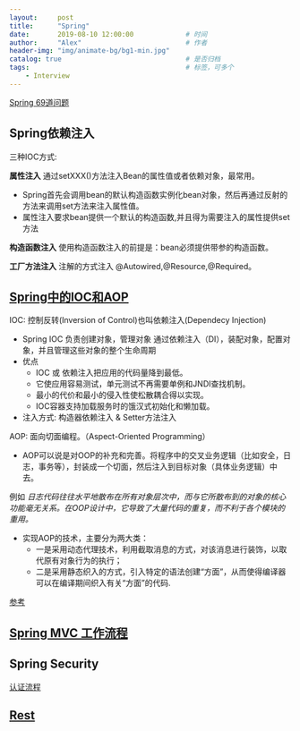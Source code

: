 ```yaml
---
layout:     post         
title:      "Spring"
date:       2019-08-10 12:00:00             # 时间
author:     "Alex"                          # 作者
header-img: "img/animate-bg/bg1-min.jpg"
catalog: true                               # 是否归档
tags:                                       # 标签，可多个
    - Interview
---
```


[Spring 69道问题](https://www.cnblogs.com/zjfjava/p/6069707.html#top)

## Spring依赖注入

三种IOC方式:

**属性注入**
通过setXXX()方法注入Bean的属性值或者依赖对象，最常用。

* Spring首先会调用bean的默认构造函数实例化bean对象，然后再通过反射的方法来调用set方法来注入属性值。
* 属性注入要求bean提供一个默认的构造函数,并且得为需要注入的属性提供set方法

**构造函数注入**
使用构造函数注入的前提是：bean必须提供带参的构造函数。

**工厂方法注入**
注解的方式注入 @Autowired,@Resource,@Required。

## [Spring中的IOC和AOP](https://juejin.im/post/5a1cd072f265da432240ef18)

IOC: 控制反转(Inversion of Control)也叫依赖注入(Dependecy Injection)

* Spring IOC 负责创建对象，管理对象 通过依赖注入（DI），装配对象，配置对象，并且管理这些对象的整个生命周期
* 优点
  * IOC 或 依赖注入把应用的代码量降到最低。
  * 它使应用容易测试，单元测试不再需要单例和JNDI查找机制。
  * 最小的代价和最小的侵入性使松散耦合得以实现。
  * IOC容器支持加载服务时的饿汉式初始化和懒加载。
* 注入方式: 构造器依赖注入 & Setter方法注入

AOP: 面向切面编程。（Aspect-Oriented Programming）

* AOP可以说是对OOP的补充和完善。将程序中的交叉业务逻辑（比如安全，日志，事务等），封装成一个切面，然后注入到目标对象（具体业务逻辑）中去。

例如 *日志代码往往水平地散布在所有对象层次中，而与它所散布到的对象的核心功能毫无关系。在OOP设计中，它导致了大量代码的重复，而不利于各个模块的重用。*

* 实现AOP的技术，主要分为两大类：
  * 一是采用动态代理技术，利用截取消息的方式，对该消息进行装饰，以取代原有对象行为的执行；
  * 二是采用静态织入的方式，引入特定的语法创建“方面”，从而使得编译器可以在编译期间织入有关“方面”的代码.

[参考](https://blog.csdn.net/baidu_20876831/article/details/78956220)

## [Spring MVC 工作流程](https://blog.csdn.net/qq_36761831/article/details/89053314)

## Spring Security

[认证流程](https://blog.csdn.net/u013435893/article/details/79605239)

## [Rest](https://www.jianshu.com/p/350122cf63f2)
